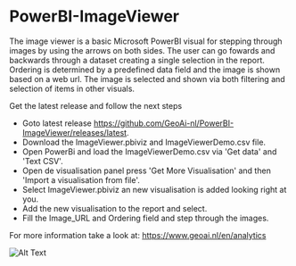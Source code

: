 # PowerBI-ImageViewer

The image viewer is a basic Microsoft PowerBI visual for stepping through images by using the arrows on both sides.
The user can go fowards and backwards through a dataset creating a single selection in the report. 
Ordering is determined by a predefined data field and the image is shown based on a web url. 
The image is selected and shown via both filtering and selection of items in other visuals.

Get the latest release and follow the next steps

-  Goto latest release https://github.com/GeoAi-nl/PowerBI-ImageViewer/releases/latest.
-  Download the ImageViewer.pbiviz and ImageViewerDemo.csv file.
-  Open PowerBi and load the ImageViewerDemo.csv via 'Get data' and 'Text CSV'.
-  Open de visualisation panel press 'Get More Visualisation' and then 'Import a visualisation from file'.
-  Select ImageViewer.pbiviz an new visualisation is added looking right at you.
-  Add the new visualisation to the report and select.
-  Fill the Image_URL and Ordering field and step through the images.

For more information take a look at: https://www.geoai.nl/en/analytics

![Alt Text](https://www.geoai.nl/wp-content/uploads/2023/10/ImageViewer.gif)
